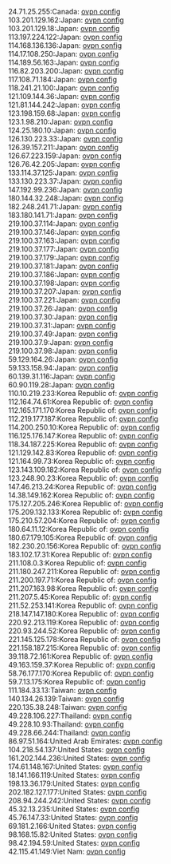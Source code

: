 24.71.25.255:Canada: [ovpn config](vpn/24_71_25_255.ovpn)  
103.201.129.162:Japan: [ovpn config](vpn/103_201_129_162.ovpn)  
103.201.129.18:Japan: [ovpn config](vpn/103_201_129_18.ovpn)  
113.197.224.122:Japan: [ovpn config](vpn/113_197_224_122.ovpn)  
114.168.136.136:Japan: [ovpn config](vpn/114_168_136_136.ovpn)  
114.17.108.250:Japan: [ovpn config](vpn/114_17_108_250.ovpn)  
114.189.56.163:Japan: [ovpn config](vpn/114_189_56_163.ovpn)  
116.82.203.200:Japan: [ovpn config](vpn/116_82_203_200.ovpn)  
117.108.71.184:Japan: [ovpn config](vpn/117_108_71_184.ovpn)  
118.241.21.100:Japan: [ovpn config](vpn/118_241_21_100.ovpn)  
121.109.144.36:Japan: [ovpn config](vpn/121_109_144_36.ovpn)  
121.81.144.242:Japan: [ovpn config](vpn/121_81_144_242.ovpn)  
123.198.159.68:Japan: [ovpn config](vpn/123_198_159_68.ovpn)  
123.1.98.210:Japan: [ovpn config](vpn/123_1_98_210.ovpn)  
124.25.180.10:Japan: [ovpn config](vpn/124_25_180_10.ovpn)  
126.130.223.33:Japan: [ovpn config](vpn/126_130_223_33.ovpn)  
126.39.157.211:Japan: [ovpn config](vpn/126_39_157_211.ovpn)  
126.67.223.159:Japan: [ovpn config](vpn/126_67_223_159.ovpn)  
126.76.42.205:Japan: [ovpn config](vpn/126_76_42_205.ovpn)  
133.114.37.125:Japan: [ovpn config](vpn/133_114_37_125.ovpn)  
133.130.223.37:Japan: [ovpn config](vpn/133_130_223_37.ovpn)  
147.192.99.236:Japan: [ovpn config](vpn/147_192_99_236.ovpn)  
180.144.32.248:Japan: [ovpn config](vpn/180_144_32_248.ovpn)  
182.248.241.71:Japan: [ovpn config](vpn/182_248_241_71.ovpn)  
183.180.141.71:Japan: [ovpn config](vpn/183_180_141_71.ovpn)  
219.100.37.114:Japan: [ovpn config](vpn/219_100_37_114.ovpn)  
219.100.37.146:Japan: [ovpn config](vpn/219_100_37_146.ovpn)  
219.100.37.163:Japan: [ovpn config](vpn/219_100_37_163.ovpn)  
219.100.37.177:Japan: [ovpn config](vpn/219_100_37_177.ovpn)  
219.100.37.179:Japan: [ovpn config](vpn/219_100_37_179.ovpn)  
219.100.37.181:Japan: [ovpn config](vpn/219_100_37_181.ovpn)  
219.100.37.186:Japan: [ovpn config](vpn/219_100_37_186.ovpn)  
219.100.37.198:Japan: [ovpn config](vpn/219_100_37_198.ovpn)  
219.100.37.207:Japan: [ovpn config](vpn/219_100_37_207.ovpn)  
219.100.37.221:Japan: [ovpn config](vpn/219_100_37_221.ovpn)  
219.100.37.26:Japan: [ovpn config](vpn/219_100_37_26.ovpn)  
219.100.37.30:Japan: [ovpn config](vpn/219_100_37_30.ovpn)  
219.100.37.31:Japan: [ovpn config](vpn/219_100_37_31.ovpn)  
219.100.37.49:Japan: [ovpn config](vpn/219_100_37_49.ovpn)  
219.100.37.9:Japan: [ovpn config](vpn/219_100_37_9.ovpn)  
219.100.37.98:Japan: [ovpn config](vpn/219_100_37_98.ovpn)  
59.129.164.26:Japan: [ovpn config](vpn/59_129_164_26.ovpn)  
59.133.158.94:Japan: [ovpn config](vpn/59_133_158_94.ovpn)  
60.139.31.116:Japan: [ovpn config](vpn/60_139_31_116.ovpn)  
60.90.119.28:Japan: [ovpn config](vpn/60_90_119_28.ovpn)  
110.10.219.233:Korea Republic of: [ovpn config](vpn/110_10_219_233.ovpn)  
112.164.74.61:Korea Republic of: [ovpn config](vpn/112_164_74_61.ovpn)  
112.165.171.170:Korea Republic of: [ovpn config](vpn/112_165_171_170.ovpn)  
112.219.177.187:Korea Republic of: [ovpn config](vpn/112_219_177_187.ovpn)  
114.200.250.10:Korea Republic of: [ovpn config](vpn/114_200_250_10.ovpn)  
116.125.176.147:Korea Republic of: [ovpn config](vpn/116_125_176_147.ovpn)  
118.34.187.225:Korea Republic of: [ovpn config](vpn/118_34_187_225.ovpn)  
121.129.142.83:Korea Republic of: [ovpn config](vpn/121_129_142_83.ovpn)  
121.164.99.73:Korea Republic of: [ovpn config](vpn/121_164_99_73.ovpn)  
123.143.109.182:Korea Republic of: [ovpn config](vpn/123_143_109_182.ovpn)  
123.248.90.23:Korea Republic of: [ovpn config](vpn/123_248_90_23.ovpn)  
147.46.213.24:Korea Republic of: [ovpn config](vpn/147_46_213_24.ovpn)  
14.38.149.162:Korea Republic of: [ovpn config](vpn/14_38_149_162.ovpn)  
175.127.205.246:Korea Republic of: [ovpn config](vpn/175_127_205_246.ovpn)  
175.209.132.133:Korea Republic of: [ovpn config](vpn/175_209_132_133.ovpn)  
175.210.57.204:Korea Republic of: [ovpn config](vpn/175_210_57_204.ovpn)  
180.64.11.12:Korea Republic of: [ovpn config](vpn/180_64_11_12.ovpn)  
180.67.179.105:Korea Republic of: [ovpn config](vpn/180_67_179_105.ovpn)  
182.230.20.156:Korea Republic of: [ovpn config](vpn/182_230_20_156.ovpn)  
183.102.17.31:Korea Republic of: [ovpn config](vpn/183_102_17_31.ovpn)  
211.108.0.3:Korea Republic of: [ovpn config](vpn/211_108_0_3.ovpn)  
211.180.247.211:Korea Republic of: [ovpn config](vpn/211_180_247_211.ovpn)  
211.200.197.71:Korea Republic of: [ovpn config](vpn/211_200_197_71.ovpn)  
211.207.163.98:Korea Republic of: [ovpn config](vpn/211_207_163_98.ovpn)  
211.207.5.45:Korea Republic of: [ovpn config](vpn/211_207_5_45.ovpn)  
211.52.253.141:Korea Republic of: [ovpn config](vpn/211_52_253_141.ovpn)  
218.147.147.180:Korea Republic of: [ovpn config](vpn/218_147_147_180.ovpn)  
220.92.213.119:Korea Republic of: [ovpn config](vpn/220_92_213_119.ovpn)  
220.93.244.52:Korea Republic of: [ovpn config](vpn/220_93_244_52.ovpn)  
221.145.125.178:Korea Republic of: [ovpn config](vpn/221_145_125_178.ovpn)  
221.158.187.215:Korea Republic of: [ovpn config](vpn/221_158_187_215.ovpn)  
39.118.72.161:Korea Republic of: [ovpn config](vpn/39_118_72_161.ovpn)  
49.163.159.37:Korea Republic of: [ovpn config](vpn/49_163_159_37.ovpn)  
58.76.177.170:Korea Republic of: [ovpn config](vpn/58_76_177_170.ovpn)  
59.7.13.175:Korea Republic of: [ovpn config](vpn/59_7_13_175.ovpn)  
111.184.33.13:Taiwan: [ovpn config](vpn/111_184_33_13.ovpn)  
140.134.26.139:Taiwan: [ovpn config](vpn/140_134_26_139.ovpn)  
220.135.38.248:Taiwan: [ovpn config](vpn/220_135_38_248.ovpn)  
49.228.106.227:Thailand: [ovpn config](vpn/49_228_106_227.ovpn)  
49.228.10.93:Thailand: [ovpn config](vpn/49_228_10_93.ovpn)  
49.228.66.244:Thailand: [ovpn config](vpn/49_228_66_244.ovpn)  
86.97.51.164:United Arab Emirates: [ovpn config](vpn/86_97_51_164.ovpn)  
104.218.54.137:United States: [ovpn config](vpn/104_218_54_137.ovpn)  
161.202.144.236:United States: [ovpn config](vpn/161_202_144_236.ovpn)  
174.61.148.167:United States: [ovpn config](vpn/174_61_148_167.ovpn)  
18.141.166.119:United States: [ovpn config](vpn/18_141_166_119.ovpn)  
198.13.36.179:United States: [ovpn config](vpn/198_13_36_179.ovpn)  
202.182.127.177:United States: [ovpn config](vpn/202_182_127_177.ovpn)  
208.94.244.242:United States: [ovpn config](vpn/208_94_244_242.ovpn)  
45.32.13.235:United States: [ovpn config](vpn/45_32_13_235.ovpn)  
45.76.147.33:United States: [ovpn config](vpn/45_76_147_33.ovpn)  
69.181.2.166:United States: [ovpn config](vpn/69_181_2_166.ovpn)  
98.168.15.82:United States: [ovpn config](vpn/98_168_15_82.ovpn)  
98.42.194.59:United States: [ovpn config](vpn/98_42_194_59.ovpn)  
42.115.41.149:Viet Nam: [ovpn config](vpn/42_115_41_149.ovpn)  
